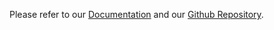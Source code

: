 Please refer to our [Documentation](https://mad-gui.readthedocs.io/en/latest/README.html) and our [Github Repository](https://github.com/mad-lab-fau/mad-gui).
